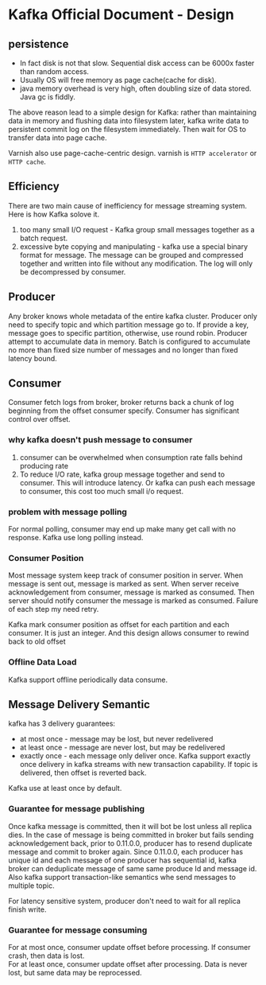 # Kafka Official Document - Design

## persistence

- In fact disk is not that slow. Sequential disk access can be 6000x faster than random access.
- Usually OS will free memory as page cache(cache for disk).
- java memory overhead is very high, often doubling size of data stored. Java gc is fiddly.

The above reason lead to a simple design for Kafka: rather than maintaining data in memory and flushing data into filesystem later, kafka write data to persistent commit log on the filesystem immediately. Then wait for OS to transfer data into page cache.

Varnish also use page-cache-centric design. varnish is `HTTP accelerator` or `HTTP cache`.

## Efficiency

There are two main cause of inefficiency for message streaming system. Here is how Kafka solove it.
1. too many small I/O request - Kafka group small messages together as a batch request. 
2. excessive byte copying and manipulating - kafka use a special binary format for message. The message can be grouped and compressed together and written into file without any modification. The log will only be decompressed by consumer.

## Producer

Any broker knows whole metadata of the entire kafka cluster. Producer only need to specify topic and which partition message go to. If provide a key, message goes to specific partition, otherwise, use round robin. Producer attempt to accumulate data in memory. Batch is configured to accumulate no more than fixed size number of messages and no longer than fixed latency bound.

## Consumer

Consumer fetch logs from broker, broker returns back a chunk of log beginning from the offset consumer specify. Consumer has significant control over offset. 

### why kafka doesn't push message to consumer

1. consumer can be overwhelmed when consumption rate falls behind producing rate
2. To reduce I/O rate, kafka group message together and send to consumer. This will introduce latency. Or kafka can push each message to consumer, this cost too much small i/o request.

### problem with message polling

For normal polling, consumer may end up make many get call with no response. Kafka use long polling instead.

### Consumer Position

Most message system keep track of consumer position in server. When message is sent out, message is marked as sent. When server receive acknowledgement from consumer, message is marked as consumed. Then server should notify consumer the message is marked as consumed. Failure of each step my need retry.

Kafka mark consumer position as offset for each partition and each consumer. It is just an integer. And this design allows consumer to rewind back to old offset

### Offline Data Load

Kafka support offline periodically data consume.

## Message Delivery Semantic

kafka has 3 delivery guarantees:
- at most once - message may be lost, but never redelivered
- at least once - message are never lost, but may be redelivered
- exactly once - each message only deliver once. Kafka support exactly once delivery in kafka streams with new transaction capability. If topic is delivered, then offset is reverted back.

Kafka use at least once by default.

### Guarantee for message publishing

Once kafka message is committed, then it will bot be lost unless all replica dies. In the case of message is being committed in broker but fails sending acknowledgement back, prior to 0.11.0.0, producer has to resend duplicate message and commit to broker again. Since 0.11.0.0, each producer has unique id and each message of one producer has sequential id, kafka broker can deduplicate message of same same produce Id and message id. Also kafka support transaction-like semantics whe send messages to multiple topic.

For latency sensitive system, producer don't need to wait for all replica finish write. 


### Guarantee for message consuming

For at most once, consumer update offset before processing. If consumer crash, then data is lost.  
For at least once, consumer update offset after processing. Data is never lost, but same data may be reprocessed.
